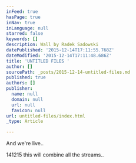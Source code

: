 ```yaml
---
inFeed: true
hasPage: true
inNav: true
inLanguage: null
starred: false
keywords: []
description: Wall by Radek Sadowski
datePublished: '2015-12-14T17:11:55.768Z'
dateModified: '2015-12-14T17:11:48.686Z'
title: 'UNTITLED FILES '
author: []
sourcePath: _posts/2015-12-14-untitled-files.md
published: true
authors: []
publisher:
  name: null
  domain: null
  url: null
  favicon: null
url: untitled-files/index.html
_type: Article

---
```

And we're live.. 

141215 this will combine all the streams..